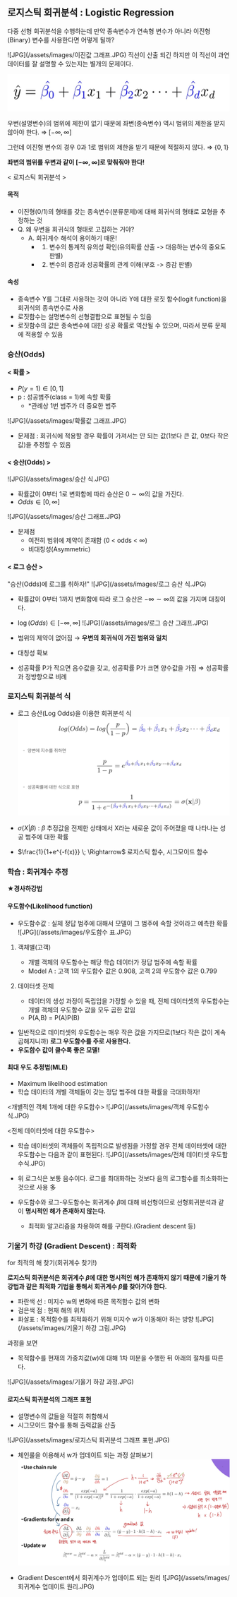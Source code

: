 ## 로지스틱 회귀분석 : Logistic Regression

다중 선형 회귀분석을 수행하는데 만약 종속변수가 연속형 변수가 아니라 이진형(Binary) 변수를 사용한다면 어떻게 될까?

![JPG](/assets/images/이진값 그래프.JPG)
직선이 산출 되긴 하지만 이 직선이 과연 데이터를 잘 설명할 수 있는지는 별개의 문제이다.

![JPG](/assets/images/회귀식.JPG)

우변(설명변수)의 범위에 제한이 없기 때문에 좌변(종속변수) 역시 범위의 제한을 받지 않아야 한다. $\Rightarrow$ $[-\infty, \infty]$

그런데 이진형 변수의 경우 0과 1로 범위의 제한을 받기 때문에 적절하지 않다. $\Rightarrow$ $\{0, 1\}$

**좌변의 범위를 우변과 같이 $[-\infty, \infty]$로 맞춰줘야 한다!**

< 로지스틱 회귀분석 >

#### 목적
- 이진형(0/1)의 형태를 갖는 종속변수(분류문제)에 대해 회귀식의 형태로 모형을 추정하는 것
- Q. 왜 우변을 회귀식의 형태로 고집하는 거야?
    - A. 회귀계수 해석이 용이하기 때문!
        - 1. 변수의 통계적 유의성 확인(유의확률 산출 -> 대응하는 변수의 중요도 판별)
        - 2. 변수의 증감과 성공확률의 관계 이해(부호 -> 증감 판별)
        
#### 속성
- 종속변수 Y를 그대로 사용하는 것이 아니라 Y에 대한 로짓 함수(logit function)을 회귀식의 종속변수로 사용
- 로짓함수는 설명변수의 선형결합으로 표현될 수 있음
- 로짓함수의 값은 종속변수에 대한 성공 확률로 역산될 수 있으며, 따라서 분류 문제에 적용할 수 있음

### 승산(Odds)

#### < 확률 >
- $P(y=1) \in [0, 1]$ 
- p : 성공범주(class = 1)에 속할 확률
    - *관례상 1번 범주가 더 중요한 범주
    
![JPG](/assets/images/확률값 그래프.JPG)

- 문제점 : 회귀식에 적용할 경우 확률이 가져서는 안 되는 값(1보다 큰 값, 0보다 작은 값)을 추정할 수 있음


#### < 승산(Odds) >
![JPG](/assets/images/승산 식.JPG)

- 확률값이 0부터 1로 변화함에 따라 승산은 $0 \sim \infty$의 값을 가진다.
- $Odds \in [0, \infty]$

![JPG](/assets/images/승산 그래프.JPG)

- 문제점
    - 여전히 범위에 제약이 존재함 (0 < odds < $\infty$)
    - 비대칭성(Asymmetric)
    
    
#### < 로그 승산 >

"승산(Odds)에 로그를 취하자!"
![JPG](/assets/images/로그 승산 식.JPG)
- 확률값이 0부터 1까지 변화함에 따라 로그 승산은 $-\infty \sim \infty$의 값을 가지며 대칭이다.
- $\log(Odds) \in [-\infty, \infty]$
![JPG](/assets/images/로그 승산 그래프.JPG)

- 범위의 제약이 없어짐 $\rightarrow$ **우변의 회귀식이 가진 범위와 일치**
- 대칭성 확보
- 성공확률 P가 작으면 음수값을 갖고, 성공확률 P가 크면 양수값을 가짐 $\Rightarrow$ 성공확률과 정방향으로 비례

### 로지스틱 회귀분석 식
- 로그 승산(Log Odds)을 이용한 회귀분석 식
![JPG](/assets/images/전체식.JPG)

- $\sigma(X|\beta)$ : $\beta$ 추정값을 전제한 상태에서 X라는 새로운 값이 주어졌을 때 나타나는 성공 범주에 대한 확률

- $\frac{1}{1+e^{-f(x)}} \; \Rightarrow$ 로지스틱 함수, 시그모이드 함수

### 학습 : 회귀계수 추정

**★경사하강법**

#### 우도함수(Likelihood function)
- 우도함수값 : 실제 정답 범주에 대해서 모델이 그 범주에 속할 것이라고 예측한 확률
![JPG](/assets/images/우도함수 표.JPG)

1. 객체별(고객) 
    - 개별 객체의 우도함수는 해당 학습 데이터가 정답 범주에 속할 확률
    - Model A : 고객 1의 우도함수 값은 0.908, 고객 2의 우도함수 값은 0.799


2. 데이터셋 전체
    - 데이터의 생성 과정이 독립임을 가정할 수 있을 때, 전체 데이터셋의 우도함수는 개별 객체의 우도함수 값을 모두 곱한 값임
    - P(A,B) = P(A)P(B)

- 일반적으로 데이터셋의 우도함수는 매우 작은 값을 가지므로(1보다 작은 값이 계속 곱해지니까) **로그 우도함수를 주로 사용한다.**
- **우도함수 값이 클수록 좋은 모델!**

#### 최대 우도 추정법(MLE)
- Maximum likelihood estimation
- 학습 데이터의 개별 객체들이 갖는 정답 범주에 대한 확률을 극대화하자!

<개별적인 객체 1개에 대한 우도함수>
![JPG](/assets/images/객체 우도함수식.JPG)

<전체 데이터셋에 대한 우도함수>
- 학습 데이터셋의 객체들이 독립적으로 발생됨을 가정할 경우 전체 데이터셋에 대한 우도함수는 다음과 같이 표현된다.
![JPG](/assets/images/전체 데이터셋 우도함수식.JPG)
- 위 로그식은 보통 음수이다. 로그를 최대화하는 것보다 음의 로그함수를 최소화하는 것으로 사용 多

- 우도함수와 로그-우도함수는 회귀계수 $\beta$에 대해 비선형이므로 선형회귀분석과 같이 **명시적인 해가 존재하지 않는다.**
    - 최적화 알고리즘을 차용하여 해를 구한다.(Gradient descent 등)

### 기울기 하강 (Gradient Descent) : 최적화
for 최적의 해 찾기(회귀계수 찾기!)

**로지스틱 회귀분석은 회귀계수 $\beta$에 대한 명시적인 해가 존재하지 않기 때문에 기울기 하강법과 같은 최적화 기법을 통해서 회귀계수 $\beta$를 찾아가야 한다.**


- 파란색 선 : 미지수 w의 변화에 따른 목적함수 값의 변화
- 검은색 점 : 현재 해의 위치
- 화살표 : 목적함수를 최적화하기 위해 미지수 w가 이동해야 하는 방향
![JPG](/assets/images/기울기 하강 그림.JPG)

과정을 보면
- 목적함수를 현재의 가중치값(w)에 대해 1차 미분을 수행한 뒤 아래의 절차를 따른다.

![JPG](/assets/images/기울기 하강 과정.JPG)

#### 로지스틱 회귀분석의 그래프 표현
- 설명변수의 값들을 적절히 취함해서
- 시그모이드 함수를 통해 출력값을 산출

![JPG](/assets/images/로지스틱 회귀분석 그래프 표현.JPG)


- 체인룰을 이용해서 w가 업데이트 되는 과정 살펴보기
![JPG](/assets/images/체인룰.JPG)


- Gradient Descent에서 회귀계수가 업데이트 되는 원리
![JPG](/assets/images/회귀계수 업데이트 원리.JPG)
